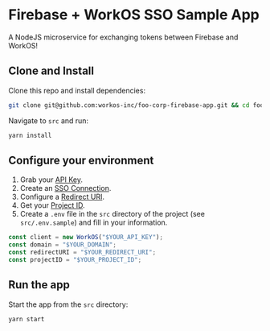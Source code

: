 # Firebase + WorkOS SSO Sample App

A NodeJS microservice for exchanging tokens between Firebase and WorkOS!

## Clone and Install

Clone this repo and install dependencies:

```sh
git clone git@github.com:workos-inc/foo-corp-firebase-app.git && cd foo-corp-firebase-app
```

Navigate to `src` and run:

```sh
yarn install
```
## Configure your environment

1. Grab your [API Key](https://dashboard.workos.com/api-keys).
2. Create an [SSO Connection](https://dashboard.workos.com/sso/connections).
3. Configure a [Redirect URI](https://dashboard.workos.com/sso/configuration).
4. Get your [Project ID](https://dashboard.workos.com/sso/configuration).
5. Create a `.env` file in the `src` directory of the project (see `src/.env.sample`) and fill in your information.

```javascript
const client = new WorkOS("$YOUR_API_KEY");
const domain = "$YOUR_DOMAIN";
const redirectURI = "$YOUR_REDIRECT_URI";
const projectID = "$YOUR_PROJECT_ID";
```
## Run the app

Start the app from the `src` directory:

```sh
yarn start
```